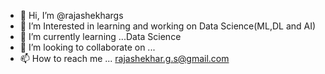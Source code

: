 - 👋 Hi, I’m @rajashekhargs
- 👀 I’m Interested in learning and working on Data Science(ML,DL and AI)
- 🌱 I’m currently learning ...Data Science
- 💞️ I’m looking to collaborate on ...
- 📫 How to reach me ... rajashekhar.g.s@gmail.com

<!---
rajashekhargs/rajashekhargs is a ✨ special ✨ repository because its `README.md` (this file) appears on your GitHub profile.
You can click the Preview link to take a look at your changes.
--->

